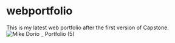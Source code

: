 # webportfolio
This is my latest web portfolio after the first version of Capstone.
![Mike Dorio _ Portfolio (5)](https://github.com/m-dorio/webportfolio/assets/134288177/e3e1ad88-e0df-43d5-943f-53eacf94c899)

